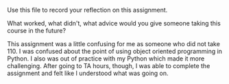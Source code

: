 Use this file to record your reflection on this assignment. 

What worked, what didn't, what advice would you give someone taking this course in the future?

This assignment was a little confusing for me as someone who did not take 110. I was confused about the point of using object oriented programming in Python. I also was out of practice with my Python which made it more challenging. After going to TA hours, though, I was able to complete the assignment and felt like I understood what was going on.
